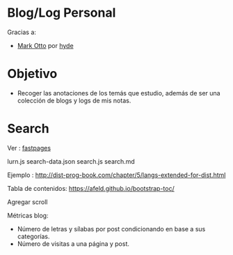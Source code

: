 # Blog/Log Personal

Gracias a:
  - [Mark Otto](https://github.com/mdo) por [hyde]((https://github.com/poole/hyde))

# Objetivo
- Recoger las anotaciones de los temás que estudio, además de ser una colección de blogs y logs de mis notas.

# Search

Ver : [fastpages](https://github.com/fastai/fastpages)

lurn.js
search-data.json
search.js
search.md


Ejemplo :
http://dist-prog-book.com/chapter/5/langs-extended-for-dist.html

Tabla de contenidos:
https://afeld.github.io/bootstrap-toc/

Agregar scroll

Métricas blog:

- Número de letras y sílabas por post condicionando en base a sus categorías.
- Número de visitas a una página y post.